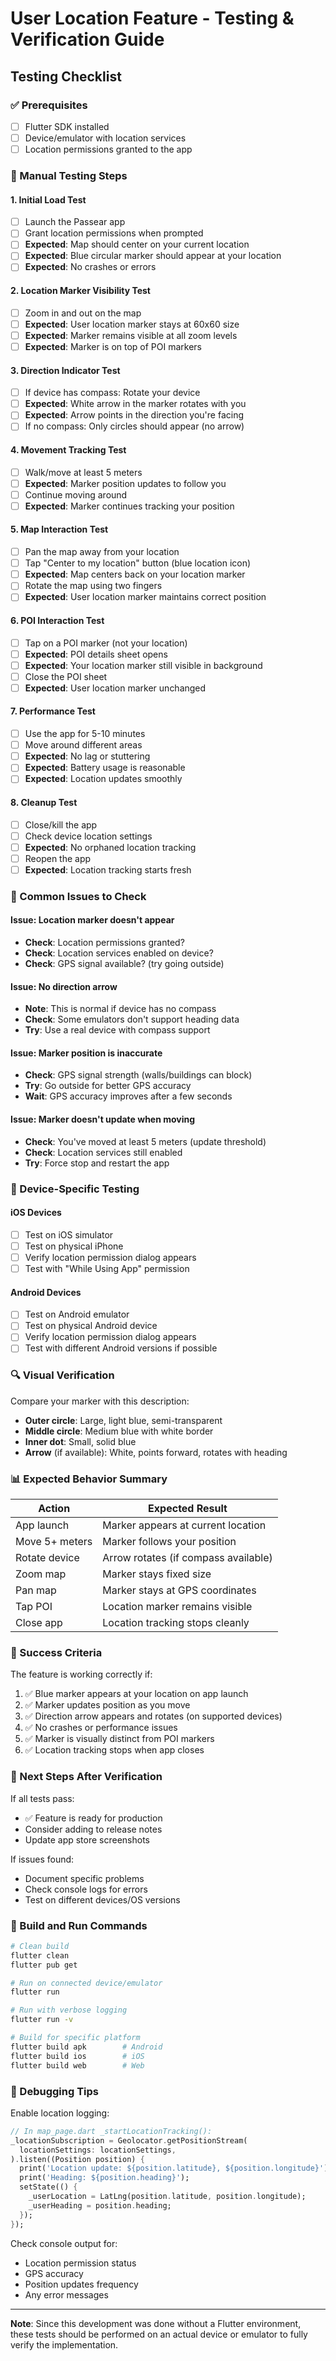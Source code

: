 # User Location Feature - Testing & Verification Guide

## Testing Checklist

### ✅ Prerequisites
- [ ] Flutter SDK installed
- [ ] Device/emulator with location services
- [ ] Location permissions granted to the app

### 🧪 Manual Testing Steps

#### 1. Initial Load Test
- [ ] Launch the Passear app
- [ ] Grant location permissions when prompted
- [ ] **Expected**: Map should center on your current location
- [ ] **Expected**: Blue circular marker should appear at your location
- [ ] **Expected**: No crashes or errors

#### 2. Location Marker Visibility Test
- [ ] Zoom in and out on the map
- [ ] **Expected**: User location marker stays at 60x60 size
- [ ] **Expected**: Marker remains visible at all zoom levels
- [ ] **Expected**: Marker is on top of POI markers

#### 3. Direction Indicator Test
- [ ] If device has compass: Rotate your device
- [ ] **Expected**: White arrow in the marker rotates with you
- [ ] **Expected**: Arrow points in the direction you're facing
- [ ] If no compass: Only circles should appear (no arrow)

#### 4. Movement Tracking Test
- [ ] Walk/move at least 5 meters
- [ ] **Expected**: Marker position updates to follow you
- [ ] Continue moving around
- [ ] **Expected**: Marker continues tracking your position

#### 5. Map Interaction Test
- [ ] Pan the map away from your location
- [ ] Tap "Center to my location" button (blue location icon)
- [ ] **Expected**: Map centers back on your location marker
- [ ] Rotate the map using two fingers
- [ ] **Expected**: User location marker maintains correct position

#### 6. POI Interaction Test
- [ ] Tap on a POI marker (not your location)
- [ ] **Expected**: POI details sheet opens
- [ ] **Expected**: Your location marker still visible in background
- [ ] Close the POI sheet
- [ ] **Expected**: User location marker unchanged

#### 7. Performance Test
- [ ] Use the app for 5-10 minutes
- [ ] Move around different areas
- [ ] **Expected**: No lag or stuttering
- [ ] **Expected**: Battery usage is reasonable
- [ ] **Expected**: Location updates smoothly

#### 8. Cleanup Test
- [ ] Close/kill the app
- [ ] Check device location settings
- [ ] **Expected**: No orphaned location tracking
- [ ] Reopen the app
- [ ] **Expected**: Location tracking starts fresh

### 🐛 Common Issues to Check

#### Issue: Location marker doesn't appear
- **Check**: Location permissions granted?
- **Check**: Location services enabled on device?
- **Check**: GPS signal available? (try going outside)

#### Issue: No direction arrow
- **Note**: This is normal if device has no compass
- **Check**: Some emulators don't support heading data
- **Try**: Use a real device with compass support

#### Issue: Marker position is inaccurate
- **Check**: GPS signal strength (walls/buildings can block)
- **Try**: Go outside for better GPS accuracy
- **Wait**: GPS accuracy improves after a few seconds

#### Issue: Marker doesn't update when moving
- **Check**: You've moved at least 5 meters (update threshold)
- **Check**: Location services still enabled
- **Try**: Force stop and restart the app

### 📱 Device-Specific Testing

#### iOS Devices
- [ ] Test on iOS simulator
- [ ] Test on physical iPhone
- [ ] Verify location permission dialog appears
- [ ] Test with "While Using App" permission

#### Android Devices
- [ ] Test on Android emulator
- [ ] Test on physical Android device
- [ ] Verify location permission dialog appears
- [ ] Test with different Android versions if possible

### 🔍 Visual Verification

Compare your marker with this description:
- **Outer circle**: Large, light blue, semi-transparent
- **Middle circle**: Medium blue with white border
- **Inner dot**: Small, solid blue
- **Arrow** (if available): White, points forward, rotates with heading

### 📊 Expected Behavior Summary

| Action | Expected Result |
|--------|----------------|
| App launch | Marker appears at current location |
| Move 5+ meters | Marker follows your position |
| Rotate device | Arrow rotates (if compass available) |
| Zoom map | Marker stays fixed size |
| Pan map | Marker stays at GPS coordinates |
| Tap POI | Location marker remains visible |
| Close app | Location tracking stops cleanly |

### 🎯 Success Criteria

The feature is working correctly if:
1. ✅ Blue marker appears at your location on app launch
2. ✅ Marker updates position as you move
3. ✅ Direction arrow appears and rotates (on supported devices)
4. ✅ No crashes or performance issues
5. ✅ Marker is visually distinct from POI markers
6. ✅ Location tracking stops when app closes

### 🚀 Next Steps After Verification

If all tests pass:
- ✅ Feature is ready for production
- Consider adding to release notes
- Update app store screenshots

If issues found:
- Document specific problems
- Check console logs for errors
- Test on different devices/OS versions

### 📝 Build and Run Commands

```bash
# Clean build
flutter clean
flutter pub get

# Run on connected device/emulator
flutter run

# Run with verbose logging
flutter run -v

# Build for specific platform
flutter build apk        # Android
flutter build ios        # iOS
flutter build web        # Web
```

### 🔧 Debugging Tips

Enable location logging:
```dart
// In map_page.dart _startLocationTracking():
_locationSubscription = Geolocator.getPositionStream(
  locationSettings: locationSettings,
).listen((Position position) {
  print('Location update: ${position.latitude}, ${position.longitude}');
  print('Heading: ${position.heading}');
  setState(() {
    _userLocation = LatLng(position.latitude, position.longitude);
    _userHeading = position.heading;
  });
});
```

Check console output for:
- Location permission status
- GPS accuracy
- Position updates frequency
- Any error messages

---

**Note**: Since this development was done without a Flutter environment, these tests should be performed on an actual device or emulator to fully verify the implementation.
